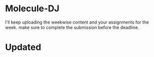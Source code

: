 # Molecule-DJ
I'll keep uploading the weekwise content and your assignments for the week. make sure to complete the submission before the deadline.
# Updated
